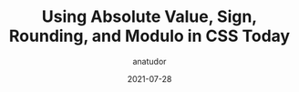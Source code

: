 ---
author: anatudor
date: 2021-07-28
permalink: false
publisher: css
tags:
  - css
target_url: https://css-tricks.com/using-absolute-value-sign-rounding-and-modulo-in-css-today/
title: Using Absolute Value, Sign, Rounding, and Modulo in CSS Today
---